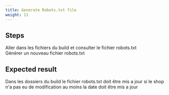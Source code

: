 ```yaml
---
title: Generate Robots.txt file
weight: 11
---
```

## Steps

Aller dans les fichiers du build et consulter le fichier robots.txt\
Générer un nouveau fichier robots.txt

## Expected result

Dans les dossiers du build le fichier robots.txt doit être mis a jour si le shop n'a pas eu de modification au moins la date doit être mis a jour

